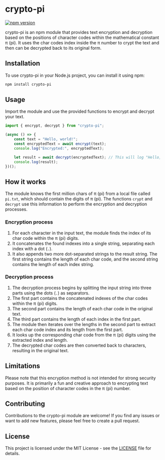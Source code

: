 # crypto-pi

[![npm version](https://badge.fury.io/js/crypto-pi.svg)](https://badge.fury.io/js/crypto-pi)

crypto-pi is an npm module that provides text encryption and decryption based on the positions of character codes within the mathematical constant π (pi). It uses the char codes index inside the π number to crypt the text and then can be decrypted back to its original form.

## Installation

To use crypto-pi in your Node.js project, you can install it using npm:

```bash
npm install crypto-pi
```

## Usage

Import the module and use the provided functions to encrypt and decrypt your text.

```javascript
import { encrypt, decrypt } from "crypto-pi";

(async () => {
	const text = "Hello, world!";
	const encryptedText = await encrypt(text);
	console.log("Encrypted:", encryptedText);

	let result = await decrypt(encryptedText); // This will log "Hello, world!" to the console
	console.log(result);
})();
```

## How it works

The module knows the first million chars of π (pi) from a local file called `pi.txt`, which should contain the digits of π (pi). The functions `crypt` and `decrypt` use this information to perform the encryption and decryption processes.

### Encryption process

1. For each character in the input text, the module finds the index of its char code within the π (pi) digits.
2. It concatenates the found indexes into a single string, separating each index with a dot (`.`).
3. It also appends two more dot-separated strings to the result string. The first string contains the length of each char code, and the second string contains the length of each index string.

### Decryption process

1. The decryption process begins by splitting the input string into three parts using the dots (`.`) as separators.
2. The first part contains the concatenated indexes of the char codes within the π (pi) digits.
3. The second part contains the length of each char code in the original text.
4. The third part contains the length of each index in the first part.
5. The module then iterates over the lengths in the second part to extract each char code index and its length from the first part.
6. It looks up the corresponding char code from the π (pi) digits using the extracted index and length.
7. The decrypted char codes are then converted back to characters, resulting in the original text.

## Limitations

Please note that this encryption method is not intended for strong security purposes. It is primarily a fun and creative approach to encrypting text based on the position of character codes in the π (pi) number.

## Contributing

Contributions to the crypto-pi module are welcome! If you find any issues or want to add new features, please feel free to create a pull request.

## License

This project is licensed under the MIT License - see the [LICENSE](LICENSE) file for details.
